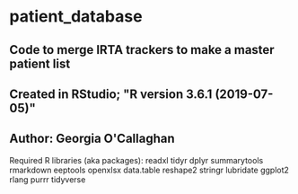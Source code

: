 # patient_database
Code to merge IRTA trackers to make a master patient list
---
Created in RStudio; "R version 3.6.1 (2019-07-05)"
---
Author: Georgia O'Callaghan
---
Required R libraries (aka packages): 
readxl
tidyr
dplyr 
summarytools 
rmarkdown 
eeptools 
openxlsx 
data.table
reshape2
stringr
lubridate
ggplot2
rlang
purrr
tidyverse